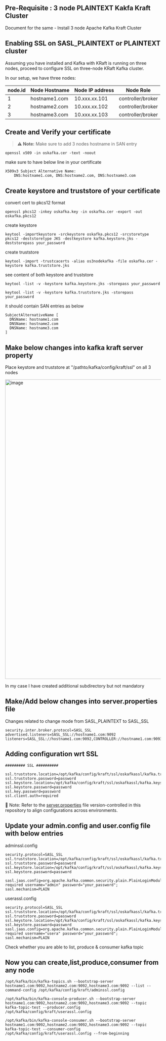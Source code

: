 ## Pre-Requisite : 3 node PLAINTEXT Kakfa Kraft Cluster

Document for the same - Install 3 node Apache Kafka Kraft Cluster

## Enabling SSL on SASL_PLAINTEXT or PLAINTEXT cluster

Assuming you have installed and Kafka with KRaft is running on three nodes, proceed to configure SSL on three-node KRaft Kafka cluster.

In our setup, we have three nodes:


| node.id | Node Hostname                | Node IP address | Node Role         |
|---------|------------------------------|------------------|--------------------|
| 1       | hostname1.com | 10.xxx.xx.101   | controller/broker |
| 2       | hostname2.com | 10.xxx.xx.102   | controller/broker |
| 3       | hostname3.com | 10.xxx.xx.103   | controller/broker |

## Create and Verify your certificate 

> **⚠️ Note:** Make sure to add 3 nodes hostname in SAN entry

```
openssl x509 -in oskafka.cer -text -noout
```
make sure to have below line in your certificate

```
X509v3 Subject Alternative Name:
    DNS:hostname1.com, DNS:hostname2.com, DNS:hostname3.com
```

## Create keystore and truststore of your certificate

convert cert to pkcs12 format

```openssl pkcs12 -inkey oskafka.key -in oskafka.cer -export -out oskafka.pkcs12```

create keystore

```keytool -importkeystore -srckeystore oskafka.pkcs12 -srcstoretype pkcs12 -deststoretype JKS -destkeystore kafka.keystore.jks -deststorepass your_password```

create truststore

```keytool -import -trustcacerts -alias os3nodekafka -file oskafka.cer -keystore kafka.truststore.jks```

see content of both keystore and truststore
```
keytool -list -v -keystore kafka.keystore.jks -storepass your_password

keytool -list -v -keystore kafka.truststore.jks -storepass your_password
```

it should contain SAN entries as below
```
SubjectAlternativeName [
  DNSName: hostname1.com
  DNSName: hostname2.com
  DNSName: hostname3.com
]
```

## Make below changes into kafka kraft server property

Place keystore and truststore at "/pathto/kafka/config/kraft/ssl" on all 3 nodes

<img width="968" alt="image" src="https://github.com/user-attachments/assets/2f1e7938-8a23-4532-8dbf-db1b68692720" />


In my case I have created additional subdirectory but not mandatory

## Make/Add below changes into server.properties file

Changes related to change mode from SASL_PLAINTEXT to SASL_SSL
```
security.inter.broker.protocol=SASL_SSL
advertised.listeners=SASL_SSL://hostname1.com:9092
listeners=SASL_SSL://hostname1.com:9092,CONTROLLER://hostname1.com:9093
```

## Adding configuration wrt SSL

```
######### SSL ##########

ssl.truststore.location=/opt/kafka/config/kraft/ssl/oskafkassl/kafka.truststore.jks
ssl.truststore.password=password
ssl.keystore.location=/opt/kafka/config/kraft/ssl/oskafkassl/kafka.keystore.jks
ssl.keystore.password=password
ssl.key.password=password
ssl.client.auth=required
```

📄 Note: Refer to the [server.properties](https://github.com/OmkarShinde15/opensource-kafka-kraftmode/blob/main/multinode-kafka-kraft-sasl-(ssl-or-plaintext)-setup/service.properties) file version-controlled in this repository to align configurations across environments.

## Update your admin.config and user.config file with below entries

adminssl.config
```
security.protocol=SASL_SSL
ssl.truststore.location=/opt/kafka/config/kraft/ssl/oskafkassl/kafka.truststore.jks
ssl.truststore.password=password
ssl.keystore.location=/opt/kafka/config/kraft/ssl/oskafkassl/kafka.keystore.jks
ssl.keystore.password=password

sasl.jaas.config=org.apache.kafka.common.security.plain.PlainLoginModule required username="admin" password="your_password";
sasl.mechanism=PLAIN
```
userassl.config

```
security.protocol=SASL_SSL
ssl.truststore.location=/opt/kafka/config/kraft/ssl/oskafkassl/kafka.truststore.jks
ssl.truststore.password=password
ssl.keystore.location=/opt/kafka/config/kraft/ssl/oskafkassl/kafka.keystore.jks
ssl.keystore.password=password
sasl.jaas.config=org.apache.kafka.common.security.plain.PlainLoginModule required username="usera" password="your_password";
sasl.mechanism=PLAIN
```

Check whether you are able to list, produce & consumer kafka topic

## Now you can create,list,produce,consumer from any node
```
/opt/kafka/bin/kafka-topics.sh --bootstrap-server hostname1.com:9092,hostname2.com:9092,hostname3.com:9092 --list --command-config /opt/kafka/config/kraft/adminssl.config

/opt/kafka/bin/kafka-console-producer.sh --bootstrap-server hostname1.com:9092,hostname2.com:9092,hostname3.com:9092 --topic kafka-topic-test --producer.config /opt/kafka/config/kraft/userassl.config

/opt/kafka/bin/kafka-console-consumer.sh --bootstrap-server hostname1.com:9092,hostname2.com:9092,hostname3.com:9092 --topic kafka-topic-test --consumer-config /opt/kafka/config/kraft/userassl.config --from-beginning


```

